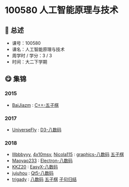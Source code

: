 # 100580 人工智能原理与技术

## :rocket: 总述

* 课号：100580
* 课名：人工智能原理与技术
* 周学时 / 学分：3 / 3
* 时间：大二下学期

## :yum: 集锦

### 2015

* [BaiJiazm](https://github.com/BaiJiazm) : [C++-五子棋](https://github.com/BaiJiazm/AI-Gomoku)

### 2017

* [UniverseFly](https://github.com/UniverseFly) : [D3-八数码](https://github.com/UniverseFly/EightPuzzleJS)

### 2018

* [lllbbbyyy](https://github.com/lllbbbyyy), [4x10msv](https://github.com/4x10msv), [Nicola115](https://github.com/Nicola115) : [graphics-八数码](https://github.com/lllbbbyyy/something-unintelligent) [五子棋](https://github.com/lllbbbyyy/Gobang)
* [Maoyao233](https://github.com/Maoyao233) : [Electron-八数码](https://github.com/Maoyao233/8puzzle)
* [KKZ20](https://github.com/KKZ20) : [EasyX-八数码](https://github.com/KKZ20/Eight_puzzle)
* [jujuhou](https://github.com/jujuhou) : [Qt5-八数码](https://github.com/jujuhou/Qt5-eight-digital-problem-A)
* [trigady](https://github.com/trigady) : [八数码](https://github.com/trigady/Tongji-artificial-intelligence-Eight-Puzzle-Problem-) [五子棋](https://github.com/trigady/Tongji-artificial-intelligence-Gobang) [子句归结](https://github.com/trigady/Tongji-artificial-intelligence-Clause-resolution)

